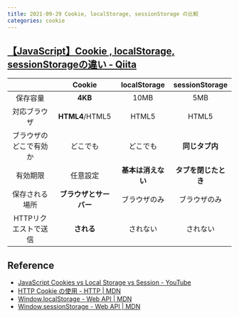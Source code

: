 ```yaml
---
title: 2021-09-29 Cookie, localStorage, sessionStorage の比較
categories: cookie
---
```


## [【JavaScript】Cookie , localStorage, sessionStorageの違い - Qiita](https://qiita.com/terufumi1122/items/76bafb9eed7cfc77b798)

|   |Cookie|localStorage|sessionStorage|
|:-:|:-:|:-:|:-:|
|保存容量|**4KB**|10MB|5MB|
|対応ブラウザ|**HTML4**/HTML5|HTML5|HTML5|
|ブラウザのどこで有効か|どこでも|どこでも|**同じタブ内**|
|有効期限|任意設定|**基本は消えない**|**タブを閉じたとき**|
|保存される場所|**ブラウザとサーバー**|ブラウザのみ|ブラウザのみ|
|HTTPリクエストで送信|**される**|されない|されない|

## Reference

- [JavaScript Cookies vs Local Storage vs Session - YouTube](https://www.youtube.com/watch?v=GihQAC1I39Q)
- [HTTP Cookie の使用 - HTTP \| MDN](https://developer.mozilla.org/ja/docs/Web/HTTP/Cookies)
- [Window.localStorage - Web API \| MDN](https://developer.mozilla.org/ja/docs/Web/API/Window/localStorage)
- [Window.sessionStorage - Web API \| MDN](https://developer.mozilla.org/ja/docs/Web/API/Window/sessionStorage)
